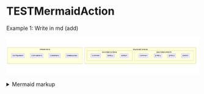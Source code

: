 # TESTMermaidAction

Example 1: Write in  md (add)

<!-- generated by mermaid compile action - START -->
![~mermaid diagram 1~](/docs/diagrams/images/README-md-1.png)
<details>
  <summary>Mermaid markup</summary>

```mermaid
graph BR
        subgraph BoundedContexts
          subgraph BoundedContext1
            Common1(Common)
            entity11(Entity1)
            entity1N(EntityN)
          end

          subgraph BoundedContextN
            CommonN(Common)
            entityN1(Entity1)
            entityN2(Entity2)
            entityNN(EntityN)
          end
        end
        subgraph Infrastructure
          Configuration
          Connections
          Controllers
          Datasources
        end
```

</details>
<!-- generated by mermaid compile action - END -->
